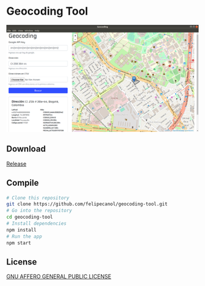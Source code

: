 # Geocoding Tool

<img src='https://raw.githubusercontent.com/felipecanol/geocoding-tool/master/demo.png' />

## Download

<a href="https://github.com/felipecanol/geocoding-tool/releases">Release</a>

## Compile

```bash
# Clone this repository
git clone https://github.com/felipecanol/geocoding-tool.git
# Go into the repository
cd geocoding-tool
# Install dependencies
npm install
# Run the app
npm start
```

## License

[GNU AFFERO GENERAL PUBLIC LICENSE](LICENSE.md)
